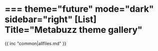 ===
theme="future"
mode="dark"
sidebar="right"
[List]
Title="Metabuzz theme gallery"
===

{{ inc "common|allfiles.md" }}

